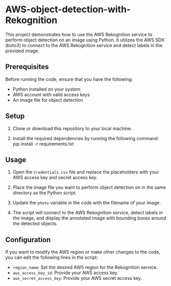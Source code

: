 # AWS-object-detection-with-Rekognition

This project demonstrates how to use the AWS Rekognition service to perform object detection on an image using Python. It utilizes the AWS SDK (boto3) to connect to the AWS Rekognition service and detect labels in the provided image.

## Prerequisites

Before running the code, ensure that you have the following:

- Python installed on your system
- AWS account with valid access keys
- An image file for object detection

## Setup

1. Clone or download this repository to your local machine.

2. Install the required dependencies by running the following command:
   pip install -r requirements.txt


## Usage


1. Open the `Credentials.csv` file and replace the placeholders with your AWS access key and secret access key.

2. Place the image file you want to perform object detection on in the same directory as the Python script.
 
3. Update the `photo` variable in the code with the filename of your image.

4. The script will connect to the AWS Rekognition service, detect labels in the image, and display the annotated image with bounding boxes around the detected objects.

## Configuration

If you want to modify the AWS region or make other changes to the code, you can edit the following lines in the script:

- `region_name`: Set the desired AWS region for the Rekognition service.
- `aws_access_key_id`: Provide your AWS access key.
- `aws_secret_access_key`: Provide your AWS secret access key.

